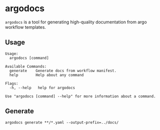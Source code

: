 # argodocs

`argodocs` is a tool for generating high-quality documentation from argo workflow templates.

## Usage
```shell
Usage:
  argodocs [command]

Available Commands:
  generate    Generate docs from workflow manifest.
  help        Help about any command

Flags:
  -h, --help   help for argodocs

Use "argodocs [command] --help" for more information about a command.
```

## Generate
```shell
argodocs generate **/*.yaml --output-prefix=../docs/
```